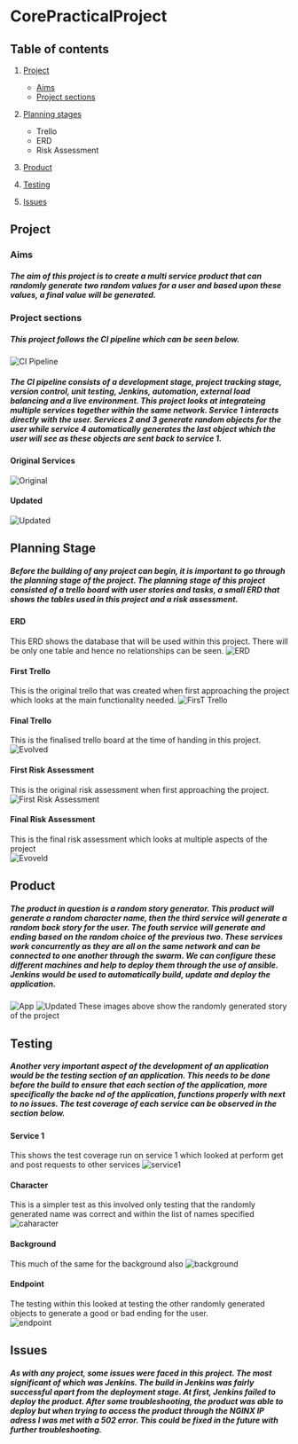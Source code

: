 # **CorePracticalProject**

## **Table of contents**

1. [Project](#project) 
    - [Aims](#aims) 
    - [Project sections](#project-sections)

2. [Planning stages](#planning-stage)
    - Trello
    - ERD
    - Risk Assessment

3. [Product](#product)

4. [Testing](#testing)

5. [Issues](#issues)

## **Project**
### Aims
##### The aim of this project is to create a multi service product that can randomly generate two random values for a user and based upon these values, a final value will be generated.

### Project sections 
##### This project follows the CI pipeline which can be seen below. 

![CI Pipeline](https://i.imgur.com/FzomtV1.png)
##### The CI pipeline consists of a development stage, project tracking stage, version control, unit testing, Jenkins, automation, external load balancing and a live environment. This project looks at integrateing multiple services together within the same network. Service 1 interacts directly with the user. Services 2 and 3 generate random objects for the user while service 4 automatically generates the last object which the user will see as these objects are sent back to service 1. 

#### Original Services 
![Original](https://i.imgur.com/sEPUdpu.png)

#### Updated 
![Updated](https://i.imgur.com/yFGBYwn.png)

## Planning Stage
##### Before the building of any project can begin, it is important to go through the planning stage of the project. The planning stage of this project consisted of a trello board with user stories and tasks, a small ERD that shows the tables used in this project and a risk assessment. 


#### ERD
This ERD shows the database that will be used within this project. There will be only one table and hence no relationships can be seen.
![ERD](https://i.imgur.com/UwSJRzf.png)

#### First Trello 
This is the original trello that was created when first approaching the project which looks at the main functionality needed.
![FirsT Trello](https://i.imgur.com/sy7vGnm.png)
#### Final Trello 
This is the finalised trello board at the time of handing in this project. 
![Evolved](https://i.imgur.com/nyA9fdB.png)

#### First Risk Assessment
This is the original risk assessment when first approaching the project.  
![First Risk Assessment](https://i.imgur.com/eXKeq3L.png)

#### Final Risk Assessment
This is the final risk assessment which looks at multiple aspects of the project  
![Evoveld](https://i.imgur.com/jWtkIAh.png)

## **Product**
##### The product in question is a random story generator. This product will generate a random character name, then the third service will generate a random back story for the user. The fouth service will generate and ending based on the random choice of the previous two. These services work concurrently as they are all on the same network and can be connected to one another through the swarm. We can configure these different machines and help to deploy them through the use of ansible. Jenkins would be used to automatically build, update and deploy the application.

![App](https://i.imgur.com/TQA5r7b.png)
![Updated](https://i.imgur.com/XRC9eBU.png)
These images above show the randomly generated story of the project


## Testing
##### Another very important aspect of the development of an application would be the testing section of an application. This needs to be done before the build to ensure that each section of the application, more specifically the backe nd of the application, functions properly with next to no issues. The test coverage of each service can be observed in the section below. 

#### Service 1 
This shows the test coverage run on service 1 which looked at perform get and post requests to other services
![service1](https://i.imgur.com/KLVRMb5.png)
#### Character
This is a simpler test as this involved only testing that the randomly generated name was correct and within the list of names specified
![caharacter](https://i.imgur.com/DQfassv.png)
#### Background 
This much of the same for the background also 
![background](https://i.imgur.com/CPWMBCi.png)
#### Endpoint 
The testing within this looked at testing the other randomly generated objects to generate a good or bad ending for the user.  
![endpoint](https://i.imgur.com/pCGwFdU.png)
## Issues 
##### As with any project, some issues were faced in this project. The most significant of which was Jenkins. The build in Jenkins was fairly successful apart from the deployment stage. At first, Jenkins failed to deploy the product. After some troubleshooting, the product was able to deploy but when trying to access the product through the NGINX IP adress I was met with a 502 error. This could be fixed in the future with further troubleshooting. 